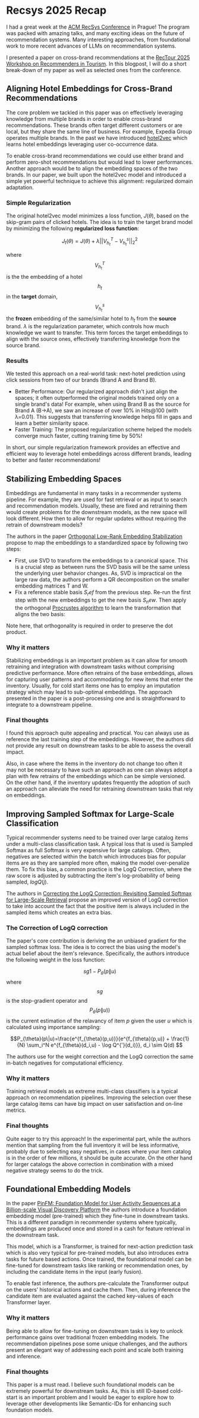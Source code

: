 # Recsys 2025 Recap
I had a great week at the [ACM RecSys Conference](https://recsys.acm.org/recsys25/) in Prague! The program was packed with amazing talks, and many exciting ideas on the future of recommendation systems.
Many interesting approaches, from foundational work to more recent advances of LLMs on recommendation systems.

I presented a paper on cross-brand recommendations at the [RecTour 2025 Workshop on Recommenders in Tourism](https://workshops.ds-ifs.tuwien.ac.at/rectour25/committees/). 
In this blogpost, I will do a short break-down of my paper as well as selected ones from the conference.

## Aligning Hotel Embeddings for Cross-Brand Recommendations 

The core problem we tackled in this paper was on effectively leveraging knowledge from multiple brands in order to enable cross-brand recommendations. These brands often target different customers or are local, but they share the same line of business. For example, Expedia Group operates multiple brands. 
In the past we have introduced [hotel2vec](https://ceur-ws.org/Vol-2974/paper5.pdf) which learns hotel embeddings leveraging user co-occurrence data.

To enable cross-brand recommendations we could use either brand and perform zero-shot recommendations but would lead to lower performances.
Another approach would be to align the embedding spaces of the two brands.
In our paper, we built upon the hotel2vec model and introduced a simple yet powerful technique to achieve this alignment: regularized domain adaptation.


### Simple Regularization
The original hotel2vec model minimizes a loss function, $J(\theta)$, based on the skip-gram pairs of clicked hotels. The idea is to train the target brand model by minimizing the following **regularized loss function**:

$$J_{t}(\theta)=J(\theta)+\lambda||V_{h_{t}}^{T}-V_{h_{t}}^{s}||_{2}^{2}$$

where $$V_{h_{t}}^{T}$$ is the the embedding of a hotel $$h_{t}$$ in the **target** domain, $$V_{h_{t}}^{s}$$ the **frozen** embedding of the same/similar hotel to $h_{t}$ from the **source** brand. $\lambda$ is the regularization parameter, which controls how much knowledge we want to transfer.
This term forces the target embeddings to align with the source ones, effectively transferring knowledge from the source brand.

### Results
We tested this approach on a real-world task: next-hotel prediction using click sessions from two of our brands (Brand A and Brand B).
* Better Performance: Our regularized approach didn't just align the spaces; it often outperformed the original models trained only on a single brand's data! For example, when using Brand B as the source for Brand A (B→A), we saw an increase of over 10% in Hits@100 (with λ=0.01). This suggests that transferring knowledge helps fill in gaps and learn a better similarity space.
* Faster Training: The proposed regularization scheme helped the models converge much faster, cutting training time by 50%!

In short, our simple regularization framework provides an effective and efficient way to leverage hotel embeddings across different brands, leading to better and faster recommendations!

## Stabilizing Embedding Spaces

Embeddings are fundamental in many tasks in a recommender systems pipeline. For example, they are used for fast retrieval or as input to search and recommendation models. Usually, these are fixed and retraining them would create problems for the downstream models, as the new space will look different. How then to allow for regular updates without requiring the retrain of downstream models?

The authors in the paper [Orthogonal Low-Rank Embedding Stabilization](https://dl.acm.org/doi/10.1145/3705328.3748141) propose to map the embeddings to a standardized space by following two steps:
- First, use SVD to transform the embeddings to a canonical space. This is a crucial step as between runs the SVD basis will be the same unless the underlying user behavior changes. As, SVD is impractical on the large raw data, the authors perform a QR decomposition on the smaller embedding matrices T and W.
- Fix a reference stable basis $S_ref$ from the previous step. Re-run the first step with the new embeddings to get the new basis $S_new$. Then apply the orthogonal [Procrustes algorithm](https://en.wikipedia.org/wiki/Orthogonal_Procrustes_problem) to learn the transformation that aligns the two basis: 

Note here, that orthogonality is required in order to preserve the dot product. 

### Why it matters

Stabilizing embeddings is an important problem as it can allow for smooth retraining and integration with downstream tasks without comprising predictive performance. More often retrains of the base embeddings, allows for capturing user patterns and accommodating for new items that enter the inventory. Usually, for cold start items one has to employ an imputation strategy which may lead to sub-optimal embeddings. The approach presented in the paper is a post-processing one and is straightforward to integrate to a downstream pipeline.

### Final thoughts

I found this approach quite appealing and practical. You can always use as reference the last training step of the embeddings. However, the authors did not provide any result on downstream tasks to be able to assess the overall impact.

Also, in case where the items in the inventory do not change too often it may not be necessary to have such an approach as one can always adopt a plan with few retrains of the embeddings which can be simple versioned. On the other hand, if the inventory updates frequently the adoption of such an approach can alleviate the need for retraining downstream tasks that rely on embeddings.

## Improving Sampled Softmax for Large-Scale Classification

Typical recommender systems need to be trained over large catalog items under a multi-class classification task. A typical loss that is used is Sampled Softmax as full Softmax is very expensive for large catalogs.
Often, negatives are selected within the batch which introduces bias for popular items are as they are sampled more often, making the model over-penalize them.
To fix this bias, a common practice is the LogQ Correction, where the raw score is adjusted by subtracting the item's log-probability of being sampled, $logQ(j)$.

The authors in [Correcting the LogQ Correction: Revisiting Sampled Softmax for Large-Scale Retrieval](https://dl.acm.org/doi/10.1145/3705328.3748033) propose an improved version of LogQ correction to take into account the fact that the positive item is always included in the sampled items which creates an extra bias.


### The Correction of LogQ correction
The paper's core contribution is deriving the an unbiased gradient for the sampled softmax loss. The idea is to correct the bias using the model's actual belief about the item's relevance.
Specifically, the authors introduce the following weight in the loss function:

$$sg1-P_{\theta}(p\|u)$$
where $$sg$$ is the stop-gradient operator and $$P_{\theta}(p\|u))$$ is the current estimation of the relavancy of item $p$ given the user $u$ which is calculated using importance sampling:

$$P_{\theta}(p\|u)=\frac{e^{f_{\theta}(p,u)}}{e^{f_{\theta}(p,u)} + \frac{1}{N} \sum_i^N e^{f_{\theta}(d_i,u) - \log Q^{'}(d_i)}}, d_i \sim Q(d) $$

The authors use for the weight correction and the LogQ correction the same in-batch negatives for computational efficiency.

### Why it matters

Training retrieval models as extreme multi-class classifiers is a typical approach on recommendation pipelines. Improving the selection over these large catalog items can have big impact on user satisfaction and on-line metrics. 

### Final thoughts

Quite eager to try this approach! In the experimental part, while the authors mention that sampling from the full inventory it will be less informative, probably due to selecting easy negatives, in cases where your item catalog is in the order of few millions, it should be quite accurate. On the other hand for larger catalogs the above correction in combination with a mixed negative strategy seems to do the trick.


## Foundational Embedding Models

In the paper [PinFM: Foundation Model for User Activity Sequences at a Billion-scale Visual Discovery Platform](https://dl.acm.org/doi/10.1145/3705328.3748050) the authors introduce a foundation embedding model (pre-trained) which they fine-tune in downstream tasks. This is a different paradigm in recommender systems where typically, embeddings are produced once and stored in a cash for feature retrieval in the downstream task.

This model, which is a Transformer,  is trained for next-action prediction task which is also very typical for pre-trained models, but also introduces extra tasks for future based actions. Once trained, the foundational model can be fine-tuned for downstream tasks like ranking or recommendation ones, by including the candidate items in the input (early fusion).

To enable fast inference, the authors pre-calculate the Transformer output on the users’ historical actions and cache them. Then, during inference the candidate item are evaluated against the cached key-values of each Transformer layer.

### Why it matters

Being able to allow for fine-tuning on downstream tasks is key to unlock performance gains over traditional frozen embedding models. The recommendation pipelines pose some unique challenges, and the authors present an elegant way of addressing each point and scale both training and inference.

### Final thoughts

This paper is a must read. I believe such foundational models can be extremely powerful for downstream tasks. As, this is still ID-based cold-start is an important problem and I would be eager to explore how to leverage other developments like Semantic-IDs for enhancing such foundation models.
